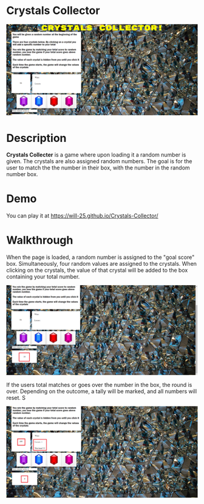 # Crystals Collector

![main screen](/assets/images/crystals.png)

# Description

**Crystals Collecter** is a game where upon loading it a random number is given. The crystals are also assigned  random numbers. The goal is for the user to match the the number in their box, with the number in the random number box.

# Demo

You can play it at https://will-25.github.io/Crystals-Collector/

# Walkthrough

When the page is loaded, a random number is assigned to the "goal score" box. Simultaneously, four random values are assigned to the crystals. When clicking on the crystals, the value of that crystal will be added to the box containing your total number. 

![crystals](/assets/images/crystals2.png)

If the users total matches or goes over the number in the box, the round is over. Depending on the outcome, a tally will be marked, and all numbers will reset. S

![reset](/assets/images/crystals3.png)





